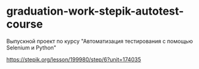 # graduation-work-stepik-autotest-course

Выпускной проект по курсу "Автоматизация тестирования с помощью Selenium и Python"

https://stepik.org/lesson/199980/step/6?unit=174035
